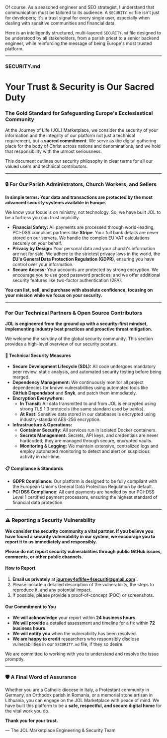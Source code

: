 Of course. As a seasoned engineer and SEO strategist, I understand that communication must be tailored to its audience. A `SECURITY.md` file isn't just for developers; it's a trust signal for every single user, especially when dealing with sensitive communities and financial data.

Here is an intelligently structured, multi-layered `SECURITY.md` file designed to be understood by all stakeholders, from a parish priest to a senior backend engineer, while reinforcing the message of being Europe's most trusted platform.

---

### **SECURITY.md**

# **Your Trust & Security is Our Sacred Duty**
### **The Gold Standard for Safeguarding Europe's Ecclesiastical Community**

At the Journey of Life (JOL) Marketplace, we consider the security of your information and the integrity of our platform not just a technical requirement, but a **sacred commitment**. We serve as the digital gathering place for the body of Christ across nations and denominations, and we hold that responsibility with the utmost seriousness.

This document outlines our security philosophy in clear terms for all our valued users and technical contributors.

---

### **🔒 For Our Parish Administrators, Church Workers, and Sellers**

**In simple terms: Your data and transactions are protected by the most advanced security systems available in Europe.**

We know your focus is on ministry, not technology. So, we have built JOL to be a fortress you can trust implicitly.

*   **Financial Safety:** All payments are processed through world-leading, PCI-DSS compliant partners like **Stripe**. Your full bank details are never stored on our servers. We handle the complex EU VAT calculations securely on your behalf.
*   **Privacy by Design:** Your personal data and your church's information are not for sale. We adhere to the strictest privacy laws in the world, the **EU's General Data Protection Regulation (GDPR)**, ensuring you have control over your information.
*   **Secure Access:** Your accounts are protected by strong encryption. We encourage you to use good password practices, and we offer additional security features like two-factor authentication (2FA).

**You can list, sell, and purchase with absolute confidence, focusing on your mission while we focus on your security.**

---

### **For Our Technical Partners & Open Source Contributors**

**JOL is engineered from the ground up with a security-first mindset, implementing industry best practices and proactive threat mitigation.**

We welcome the scrutiny of the global security community. This section provides a high-level overview of our security posture.

#### **🔧 Technical Security Measures**

*   **Secure Development Lifecycle (SDL):** All code undergoes mandatory peer review, static analysis, and automated security testing before being merged.
*   **Dependency Management:** We continuously monitor all project dependencies for known vulnerabilities using automated tools like **GitHub Dependabot** and **Snyk**, and patch them immediately.
*   **Encryption Everywhere:**
    *   **In Transit:** All data transmitted to and from JOL is encrypted using strong TLS 1.3 protocols (the same standard used by banks).
    *   **At Rest:** Sensitive data stored in our databases is encrypted using industry-standard AES-256 encryption.
*   **Infrastructure & Operations:**
    *   **Container Security:** All services run in isolated Docker containers.
    *   **Secrets Management:** Secrets, API keys, and credentials are never hardcoded; they are managed through secure, encrypted vaults.
    *   **Monitoring & Logging:** We maintain extensive, centralized logs and employ automated monitoring to detect and alert on suspicious activity in real-time.

#### **📋 Compliance & Standards**

*   **GDPR Compliance:** Our platform is designed to be fully compliant with the European Union's General Data Protection Regulation by default.
*   **PCI DSS Compliance:** All card payments are handled by our PCI-DSS Level 1 certified payment processors, ensuring the highest standard of financial data protection.

---

### **⚠️ Reporting a Security Vulnerability**

**We consider the security community a vital partner. If you believe you have found a security vulnerability in our system, we encourage you to report it to us immediately and responsibly.**

**Please do not report security vulnerabilities through public GitHub issues, comments, or other public channels.**

#### **How to Report**

1.  **Email us privately** at **journey4oflife+4securiti@gmail.com`**.
2.  Please include a detailed description of the vulnerability, the steps to reproduce it, and any potential impact.
3.  If possible, please provide a proof-of-concept (POC) or screenshots.

#### **Our Commitment to You**

*   **We will acknowledge** your report within **24 business hours**.
*   **We will provide** a detailed assessment and timeline for a fix within **72 business hours**.
*   **We will notify you** when the vulnerability has been resolved.
*   **We are happy to credit** researchers who responsibly disclose vulnerabilities in our `SECURITY.md` file, if they so desire.

We are committed to working with you to understand and resolve the issue promptly.

---

### **🛡️ A Final Word of Assurance**

Whether you are a Catholic diocese in Italy, a Protestant community in Germany, an Orthodox parish in Romania, or a memorial stone artisan in Lithuania, you can engage on the JOL Marketplace with peace of mind. We have built this platform to be a **safe, respectful, and secure digital home** for the vital work you do.

**Thank you for your trust.**

— The JOL Marketplace Engineering & Security Team
